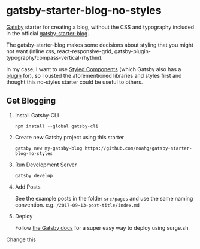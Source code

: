 # gatsby-starter-blog-no-styles
[Gatsby](https://www.gatsbyjs.org/) starter for creating a blog, without the CSS and typography included in the official [gatsby-starter-blog](https://github.com/gatsbyjs/gatsby-starter-blog).

The gatsby-starter-blog makes some decisions about styling that you might not want (inline css, react-responsive-grid, gatsby-plugin-typography/compass-vertical-rhythm). 

In my case, I want to use [Styled Components](https://www.styled-components.com/) (which Gatsby also has a [plugin](https://github.com/gatsbyjs/gatsby/tree/master/packages/gatsby-plugin-styled-components) for), so I ousted the aforementioned libraries and styles first and thought this no-styles starter could be useful to others.

## Get Blogging

1) Install Gatsby-CLI

    `npm install --global gatsby-cli`

2) Create new Gatsby project using this starter

    `gatsby new my-gatsby-blog https://github.com/noahg/gatsby-starter-blog-no-styles`

3) Run Development Server

    `gatsby develop`

4) Add Posts
    
    See the example posts in the folder `src/pages` and use the same naming convention. e.g. `/2017-09-13-post-title/index.md`

5) Deploy

    Follow [the Gatsby docs](https://www.gatsbyjs.org/tutorial/part-one/#deploying-gatsbyjs-websites-on-the-web) for a super easy way to deploy using surge.sh  


Change this 

